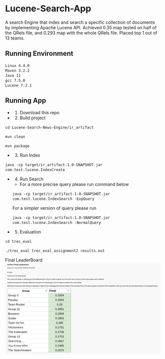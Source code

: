# Lucene-Search-App
A search Engine that index and search a specific collection of documents by implementing Apache Lucene API.
Achieved 0.35 map tested on half of the QRels file, and 0.293 map with the whole QRels file.
Placed top 1 out of 13 teams.

## Running Environment

```
Linux 4.4.0
Maven 3.2.2
Java 11
gcc 7.5.0
Lucene 7.2.1
```

## Running App
- 1. Download this repo</br>
- 2. Build project
```shell
cd Lucene-Search-News-Engine/ir_artifact
```
```shell
mvn clean
```
```shell
mvn package
```
- 3. Run Index 
```shell
java -cp target/ir_artifact-1.0-SNAPSHOT.jar com.test.lucene.IndexCreate 
```
- 4. Run Search
  - For a more precise query please run command below
  ```shell
  java -cp target/ir_artifact-1.0-SNAPSHOT.jar com.test.lucene.IndexSearch -ExpQuery
  ```
    For a simpler version of query please run
  ```shell
  java -cp target/ir_artifact-1.0-SNAPSHOT.jar com.test.lucene.IndexSearch -NormalQuery
  ```
- 5. Evaluation</br>
```shell
cd trec_eval
```
```shell
./trec_eval trec_eval_assignment2 results.out
```

Final LeaderBoard
![](lucene-search-engine.png)
